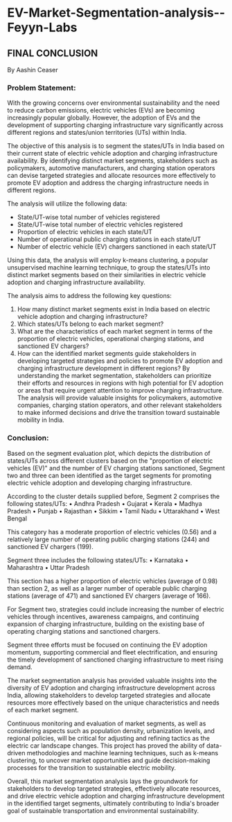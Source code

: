 # EV-Market-Segmentation-analysis--Feyyn-Labs
## FINAL CONCLUSION
By Aashin Ceaser

### Problem Statement:
With the growing concerns over environmental sustainability and the need to reduce carbon emissions, electric vehicles (EVs) are becoming increasingly popular globally. However, the adoption of EVs and the development of supporting charging infrastructure vary significantly across different regions and states/union territories (UTs) within India.

The objective of this analysis is to segment the states/UTs in India based on their current state of electric vehicle adoption and charging infrastructure availability. By identifying distinct market segments, stakeholders such as policymakers, automotive manufacturers, and charging station operators can devise targeted strategies and allocate resources more effectively to promote EV adoption and address the charging infrastructure needs in different regions.

The analysis will utilize the following data:

- State/UT-wise total number of vehicles registered
- State/UT-wise total number of electric vehicles registered
- Proportion of electric vehicles in each state/UT
- Number of operational public charging stations in each state/UT
- Number of electric vehicle (EV) chargers sanctioned in each state/UT

Using this data, the analysis will employ k-means clustering, a popular unsupervised machine learning technique, to group the states/UTs into distinct market segments based on their similarities in electric vehicle adoption and charging infrastructure availability.

The analysis aims to address the following key questions:
1. How many distinct market segments exist in India based on electric vehicle adoption and charging infrastructure?
2. Which states/UTs belong to each market segment?
3. What are the characteristics of each market segment in terms of the proportion of electric vehicles, operational charging stations, and sanctioned EV chargers?
4. How can the identified market segments guide stakeholders in developing targeted strategies and policies to promote EV adoption and charging infrastructure development in different regions?
By understanding the market segmentation, stakeholders can prioritize their efforts and resources in regions with high potential for EV adoption or areas that require urgent attention to improve charging infrastructure. The analysis will provide valuable insights for policymakers, automotive companies, charging station operators, and other relevant stakeholders to make informed decisions and drive the transition toward sustainable mobility in India.

### Conclusion:
Based on the segment evaluation plot, which depicts the distribution of states/UTs across different clusters based on the "proportion of electric vehicles (EV)" and the number of EV charging stations sanctioned, Segment two and three can been identified as the target segments for promoting electric vehicle adoption and developing charging infrastructure.

According to the cluster details supplied before, Segment 2 comprises the following states/UTs:
•	Andhra Pradesh
•	Gujarat
•	Kerala
•	Madhya Pradesh
•	Punjab
•	Rajasthan 
•	Sikkim
•	Tamil Nadu
•	Uttarakhand
•	West Bengal

This category has a moderate proportion of electric vehicles (0.56) and a relatively large number of operating public charging stations (244) and sanctioned EV chargers (199).

Segment three includes the following states/UTs:
•	Karnataka
•	Maharashtra 
•	Uttar Pradesh

This section has a higher proportion of electric vehicles (average of 0.98) than section 2, as well as a larger number of operable public charging stations (average of 471) and sanctioned EV chargers (average of 166).

For Segment two, strategies could include increasing the number of electric vehicles through incentives, awareness campaigns, and continuing expansion of charging infrastructure, building on the existing base of operating charging stations and sanctioned chargers.

Segment three efforts must be focused on continuing the EV adoption momentum, supporting commercial and fleet electrification, and ensuring the timely development of sanctioned charging infrastructure to meet rising demand.

The market segmentation analysis has provided valuable insights into the diversity of EV adoption and charging infrastructure development across India, allowing stakeholders to develop targeted strategies and allocate resources more effectively based on the unique characteristics and needs of each market segment.

Continuous monitoring and evaluation of market segments, as well as considering aspects such as population density, urbanization levels, and regional policies, will be critical for adjusting and refining tactics as the electric car landscape changes.
This project has proved the ability of data-driven methodologies and machine learning techniques, such as k-means clustering, to uncover market opportunities and guide decision-making processes for the transition to sustainable electric mobility.

Overall, this market segmentation analysis lays the groundwork for stakeholders to develop targeted strategies, effectively allocate resources, and drive electric vehicle adoption and charging infrastructure development in the identified target segments, ultimately contributing to India's broader goal of sustainable transportation and environmental sustainability.
